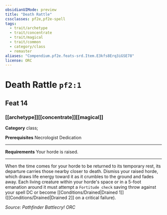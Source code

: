 ```yaml
---
obsidianUIMode: preview
title: "Death Rattle"
cssclasses: pf2e,pf2e-spell
tags:
  - trait/archetype
  - trait/concentrate
  - trait/magical
  - trait/common
  - category/class
  - remaster
aliases: "Compendium.pf2e.feats-srd.Item.E3kfs8Erq3iGSE78"
license: ORC
---
```

# Death Rattle `pf2:1`
## Feat 14
### [[archetype]][[concentrate]][[magical]]

**Category** class; 



**Prerequisites** Necrologist Dedication
* * *
**Requirements** Your horde is raised.

* * *

When the time comes for your horde to be returned to its temporary rest, its departure carries those nearby closer to death. Dismiss your raised horde, which draws life energy toward it as it crumbles to the ground and fades away. Each living creature within your horde's space or in a 5-foot emanation around it must attempt a `Fortitude check` saving throw against your spell DC or become [[Conditions/Drained|Drained 1]] ([[Conditions/Drained|Drained 2]] on a critical failure).

*Source: Pathfinder Battlecry!*
*ORC*